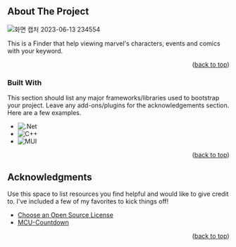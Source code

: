 <!-- ABOUT THE PROJECT -->
## About The Project

![화면 캡처 2023-06-13 234554](https://github.com/psh2003/MarvelInfo/assets/83701900/a334f159-5df3-4af8-a19e-c9ecd2f16830)

This is a Finder that help viewing marvel's characters, events and comics with your keyword.

<p align="right">(<a href="#readme-top">back to top</a>)</p>



### Built With

This section should list any major frameworks/libraries used to bootstrap your project. Leave any add-ons/plugins for the acknowledgements section. Here are a few examples.

* ![.Net](https://img.shields.io/badge/.NET-5C2D91?style=for-the-badge&logo=.net&logoColor=white)
* ![C++](https://img.shields.io/badge/c++-%2300599C.svg?style=for-the-badge&logo=c%2B%2B&logoColor=white)
* ![MUI](https://img.shields.io/badge/MUI-%230081CB.svg?style=for-the-badge&logo=mui&logoColor=white)

<p align="right">(<a href="#readme-top">back to top</a>)</p>

<!-- ACKNOWLEDGMENTS -->
## Acknowledgments

Use this space to list resources you find helpful and would like to give credit to. I've included a few of my favorites to kick things off!

* [Choose an Open Source License](https://developer.marvel.com/)
* [MCU-Countdown](https://github.com/DiljotSG/MCU-Countdown)

<p align="right">(<a href="#readme-top">back to top</a>)</p>



